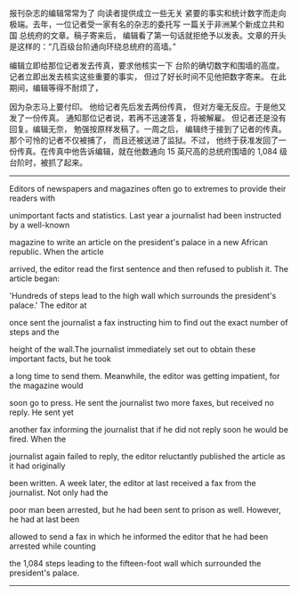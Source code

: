 报刊杂志的编辑常常为了 向读者提供成立一些无关 紧要的事实和统计数字而走向极端。去年，一位记者受一家有名的杂志的委托写 一篇关于非洲某个新成立共和国 总统府的文章。稿子寄来后， 编辑看了第一句话就拒绝予以发表。文章的开头是这样的：“几百级台阶通向环绕总统府的高墙。”

编辑立即给那位记者发去传真，要求他核实一下 台阶的确切数字和围墙的高度。记者立即出发去核实这些重要的事实， 但过了好长时间不见他把数字寄来。 在此期间，编辑等得不耐烦了，

因为杂志马上要付印。 他给记者先后发去两份传真， 但对方毫无反应。于是他又发了一份传真。 通知那位记者说，若再不迅速答复，将被解雇。 但记者还是没有回复。编辑无奈， 勉强按原样发稿了。一周之后， 编辑终于接到了记者的传真。 那个可怜的记者不仅被捕了， 而且还被送进了监狱。不过， 他终于获准发回了一份传真。在传真中他告诉编辑，就在他数通向 15 英尺高的总统府围墙的 1,084 级台阶时，被抓了起来。

---

Editors of newspapers and magazines often go to extremes to provide their readers with

unimportant facts and statistics. Last year a journalist had been instructed by a well-known

magazine to write an article on the president's palace in a new African republic. When the article

arrived, the editor read the first sentence and then refused to publish it. The article began:  

'Hundreds of steps lead to the high wall which surrounds the president's palace.' The editor at

once sent the journalist a fax instructing him to find out the exact number of steps and the

height of the wall.The journalist immediately set out to obtain these important facts, but he took

a long time to send them. Meanwhile, the editor was getting impatient, for the magazine would

soon go to press. He sent the journalist two more faxes, but received no reply. He sent yet

another fax informing the journalist that if he did not reply soon he would be fired. When the

journalist again failed to reply, the editor reluctantly published the article as it had originally

been written. A week later, the editor at last received a fax from the journalist. Not only had the

poor man been arrested, but he had been sent to prison as well. However, he had at last been

allowed to send a fax in which he informed the editor that he had been arrested while counting

the 1,084 steps leading to the fifteen-foot wall which surrounded the president's palace.

---
